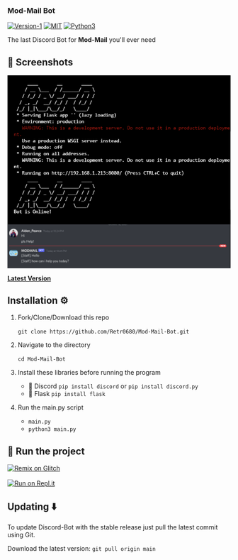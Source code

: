 ### Mod-Mail Bot

[![Version-1](https://img.shields.io/badge/Version-1-green)](https://github.com/Retr0680/Discord-Bot/)
[![MIT](https://img.shields.io/badge/License-MIT-blue)](https://img.shields.io/badge/License-MIT-blue)
[![Python3](https://img.shields.io/badge/Language-Python3-red)](https://img.shields.io/badge/Language-Python3-red)

 The last Discord Bot for **Mod-Mail** you'll ever need

## 📸 Screenshots

<p align="left">
<img align="left" src=".img/bot.png">
</p><br><br>
<p align="center">
<img align="center" src=".img/Demo.png">
</p>

[**Latest Version**](https://github.com/Retr0680/Mod-Mail-Bot/releases)

## Installation ⚙️
1. Fork/Clone/Download this repo

    `git clone https://github.com/Retr0680/Mod-Mail-Bot.git`

2. Navigate to the directory

    `cd Mod-Mail-Bot`

3. Install these libraries before running the program
    - 📌 Discord `pip install discord` or `pip install discord.py`
    - 📌 Flask `pip install flask`

4. Run the main.py script

    * `main.py`
    * `python3 main.py`

## 💨 Run the project

[![Remix on Glitch](https://cdn.glitch.com/2703baf2-b643-4da7-ab91-7ee2a2d00b5b%2Fremix-button.svg)](https://glitch.com/edit/#!/import/github/Retr0680/Mod-Mail-Bot) <br><br>
[![Run on Repl.it](https://repl.it/badge/github/Retr0680/Mod-Mail-Bot)](https://repl.it/github/Retr0680/Mod-Mail-Bot)

## Updating ⬇️

To update Discord-Bot with the stable release just pull the latest commit using Git.

Download the latest version: `git pull origin main`